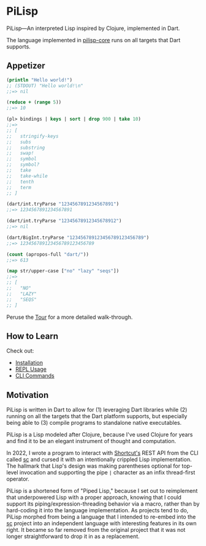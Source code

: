 # PiLisp

PiLisp—An interpreted Lisp inspired by Clojure, implemented in Dart.

The language implemented in [pilisp-core] runs on all targets that Dart supports.

## Appetizer

```clojure
(println "Hello world!")
;; (STDOUT) "Hello world!\n"
;;=> nil

(reduce + (range 5))
;;=> 10

(pl> bindings | keys | sort | drop 900 | take 10)
;;=>
;; [
;;   stringify-keys
;;   subs
;;   substring
;;   swap!
;;   symbol
;;   symbol?
;;   take
;;   take-while
;;   tenth
;;   term
;; ]

(dart/int.tryParse "1234567891234567891")
;;=> 1234567891234567891

(dart/int.tryParse "12345678912345678912")
;;=> nil

(dart/BigInt.tryParse "123456789123456789123456789")
;;=> 123456789123456789123456789

(count (apropos-full "dart/"))
;;=> 613

(map str/upper-case ["no" "lazy" "seqs"])
;;=>
;; [
;;   "NO"
;;   "LAZY"
;;   "SEQS"
;; ]
```

Peruse the [Tour](tour.md) for a more detailed walk-through.

## How to Learn

Check out:

* [Installation](install.md)
* [REPL Usage](usage/repl.md)
* [CLI Commands](usage/cli.md)

## Motivation

PiLisp is written in Dart to allow for (1) leveraging Dart libraries while (2)
running on all the targets that the Dart platform supports, but especially being
able to (3) compile programs to standalone native executables.

PiLisp is a Lisp modeled after Clojure, because I've used Clojure for years and
find it to be an elegant instrument of thought and computation.

In 2022, I wrote a program to interact with [Shortcut's][shortcut] REST API from
the CLI called [sc] and cursed it with an intentionally crippled Lisp
implementation. The hallmark that Lisp's design was making parentheses optional
for top-level invocation and supporting the pipe `|` character as an infix
thread-first operator.

PiLisp is a shortened form of "Piped Lisp," because I set out to reimplement
that underpowered Lisp with a proper approach, knowing that I could support its
piping/expression-threading behavior via a macro, rather than by hard-coding it
into the language implementation. As projects tend to do, PiLisp morphed from
being a language that I intended to re-embed into the [sc] project into an
independent language with interesting features in its own right. It became so
far removed from the original project that it was not longer straightforward to
drop it in as a replacement.

<!-- Links -->
[pilisp-core]: https://github.com/pilisp/pilisp-monorepo/tree/main/pkgs/pilisp-core
[sc]: https://github.com/semperos/shortcut-repl
[shortcut]: https://shortcut.com